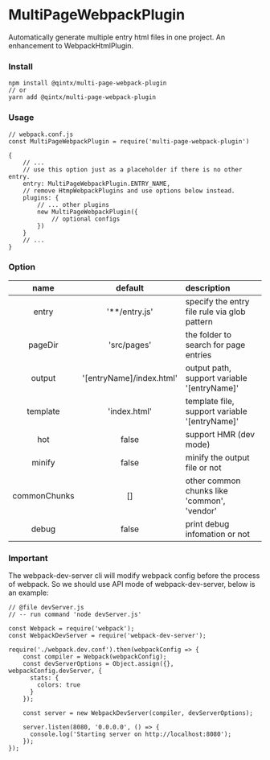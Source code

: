 # MultiPageWebpackPlugin

Automatically generate multiple entry html files in one project. An enhancement to WebpackHtmlPlugin.

### Install

```
npm install @qintx/multi-page-webpack-plugin
// or
yarn add @qintx/multi-page-webpack-plugin
```

### Usage

```
// webpack.conf.js
const MultiPageWebpackPlugin = require('multi-page-webpack-plugin')

{
    // ...
    // use this option just as a placeholder if there is no other entry.
    entry: MultiPageWebpackPlugin.ENTRY_NAME, 
    // remove HtmpWebpackPlugins and use options below instead.
    plugins: {
        // ... other plugins
        new MultiPageWebpackPlugin({
            // optional configs
        })
    }
    // ...
}

```

### Option

| name | default | description |
| :-: | :-: | :- | 
| entry | '**/entry.js' | specify the entry file rule via glob pattern |
| pageDir | 'src/pages' | the folder to search for page entries |
| output | '[entryName]/index.html' | output path, support variable '[entryName]' |
| template | 'index.html' | template file, support variable '[entryName]' |
| hot | false | support HMR (dev mode) |
| minify | false | minify the output file or not |
| commonChunks | [] | other common chunks like 'common', 'vendor' |
| debug | false | print debug infomation or not |


### Important

The webpack-dev-server cli will modify webpack config before the process of webpack. So we should use API mode of webpack-dev-server, below is an example:

```
// @file devServer.js
// -- run command 'node devServer.js'

const Webpack = require('webpack');
const WebpackDevServer = require('webpack-dev-server');

require('./webpack.dev.conf').then(webpackConfig => {
    const compiler = Webpack(webpackConfig);
    const devServerOptions = Object.assign({}, webpackConfig.devServer, {
      stats: {
        colors: true
      }
    });

    const server = new WebpackDevServer(compiler, devServerOptions);

    server.listen(8080, '0.0.0.0', () => {
      console.log('Starting server on http://localhost:8080');
    });
});

```
